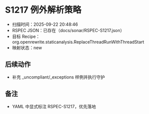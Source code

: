 ﻿# S1217 例外解析策略

- 扫描时间：2025-09-22 20:48:46
- RSPEC JSON：已存在（docs/sonar/RSPEC-S1217.json）
- 目标 Recipe：org.openrewrite.staticanalysis.ReplaceThreadRunWithThreadStart
- 映射状态：new

## 后续动作
- 补充 _uncompliant/_exceptions 样例并执行守护

## 备注
- YAML 中显式标注 RSPEC-S1217，优先落地
